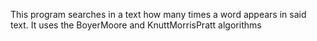 This program searches in a text how many times a word appears in said text. It uses the BoyerMoore and KnuttMorrisPratt algorithms
